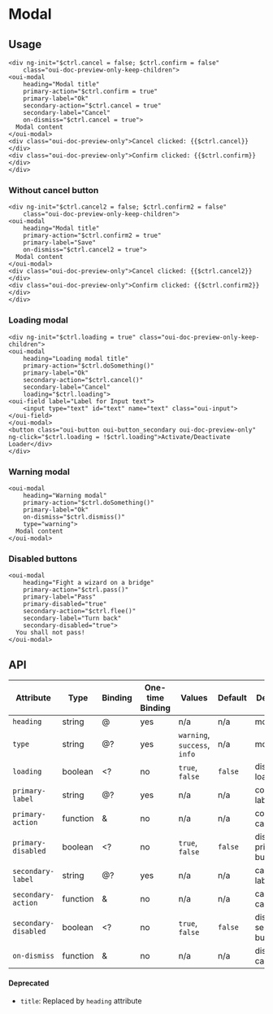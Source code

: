 # Modal

<component-status cx-design="complete" ux="complete"></component-status>

## Usage

```html:preview
<div ng-init="$ctrl.cancel = false; $ctrl.confirm = false"
    class="oui-doc-preview-only-keep-children">
<oui-modal
    heading="Modal title"
    primary-action="$ctrl.confirm = true"
    primary-label="Ok"
    secondary-action="$ctrl.cancel = true"
    secondary-label="Cancel"
    on-dismiss="$ctrl.cancel = true">
  Modal content
</oui-modal>
<div class="oui-doc-preview-only">Cancel clicked: {{$ctrl.cancel}}</div>
<div class="oui-doc-preview-only">Confirm clicked: {{$ctrl.confirm}}</div>
</div>
```

### Without cancel button

```html:preview
<div ng-init="$ctrl.cancel2 = false; $ctrl.confirm2 = false"
    class="oui-doc-preview-only-keep-children">
<oui-modal
    heading="Modal title"
    primary-action="$ctrl.confirm2 = true"
    primary-label="Save"
    on-dismiss="$ctrl.cancel2 = true">
  Modal content
</oui-modal>
<div class="oui-doc-preview-only">Cancel clicked: {{$ctrl.cancel2}}</div>
<div class="oui-doc-preview-only">Confirm clicked: {{$ctrl.confirm2}}</div>
</div>
```

### Loading modal

```html:preview
<div ng-init="$ctrl.loading = true" class="oui-doc-preview-only-keep-children">
<oui-modal
    heading="Loading modal title"
    primary-action="$ctrl.doSomething()"
    primary-label="Ok"
    secondary-action="$ctrl.cancel()"
    secondary-label="Cancel"
    loading="$ctrl.loading">
<oui-field label="Label for Input text">
    <input type="text" id="text" name="text" class="oui-input">
</oui-field>
</oui-modal>
<button class="oui-button oui-button_secondary oui-doc-preview-only" ng-click="$ctrl.loading = !$ctrl.loading">Activate/Deactivate Loader</div>
</div>
```

### Warning modal

```html:preview
<oui-modal
    heading="Warning modal"
    primary-action="$ctrl.doSomething()"
    primary-label="Ok"
    on-dismiss="$ctrl.dismiss()"
    type="warning">
  Modal content
</oui-modal>
```

### Disabled buttons

```html:preview
<oui-modal
    heading="Fight a wizard on a bridge"
    primary-action="$ctrl.pass()"
    primary-label="Pass"
    primary-disabled="true"
    secondary-action="$ctrl.flee()"
    secondary-label="Turn back"
    secondary-disabled="true">
  You shall not pass!
</oui-modal>
```

## API

| Attribute             | Type      | Binding   | One-time Binding | Values                         | Default   | Description
| ----                  | ----      | ----      | ----             | ----                           | ----      | ----
| `heading`             | string    | @         | yes              | n/a                            | n/a       | modal title
| `type`                | string    | @?        | yes              | `warning`, `success`, `info`   | n/a       | modal type
| `loading`             | boolean   | <?        | no               | `true`, `false`                | `false`   | display loader flag
| `primary-label`       | string    | @?        | yes              | n/a                            | n/a       | confirmation label
| `primary-action`      | function  | &         | no               | n/a                            | n/a       | confirmation callback
| `primary-disabled`    | boolean   | <?        | no               | `true`, `false`                | `false`   | disable the primary button
| `secondary-label`     | string    | @?        | yes              | n/a                            | n/a       | cancellation label
| `secondary-action`    | function  | &         | no               | n/a                            | n/a       | cancellation callback
| `secondary-disabled`  | boolean   | <?        | no               | `true`, `false`                | `false`   | disable the secondary button
| `on-dismiss`          | function  | &         | no               | n/a                            | n/a       | dismiss callback

#### Deprecated

* `title`: Replaced by `heading` attribute
